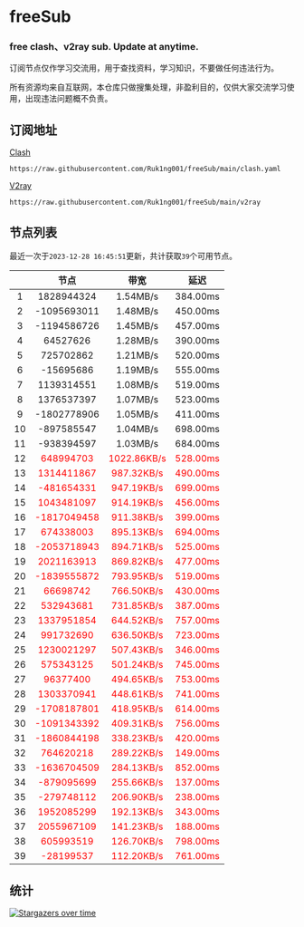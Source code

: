 # freeSub
### free clash、v2ray sub. Update at anytime.

订阅节点仅作学习交流用，用于查找资料，学习知识，不要做任何违法行为。

所有资源均来自互联网，本仓库只做搜集处理，非盈利目的，仅供大家交流学习使用，出现违法问题概不负责。

## 订阅地址
[Clash](https://raw.githubusercontent.com/Ruk1ng001/freeSub/main/clash.yaml)
```
https://raw.githubusercontent.com/Ruk1ng001/freeSub/main/clash.yaml
```
[V2ray](https://raw.githubusercontent.com/Ruk1ng001/freeSub/main/v2ray)
```
https://raw.githubusercontent.com/Ruk1ng001/freeSub/main/v2ray
```

## 节点列表

最近一次于`2023-12-28 16:45:51`更新，共计获取`39`个可用节点。

|  | 节点 | 带宽 | 延迟 |
|:-:|:--:|:--:|:--:|
 | 1 | 1828944324 | 1.54MB/s | 384.00ms |
 | 2 | -1095693011 | 1.48MB/s | 450.00ms |
 | 3 | -1194586726 | 1.45MB/s | 457.00ms |
 | 4 | 64527626 | 1.28MB/s | 390.00ms |
 | 5 | 725702862 | 1.21MB/s | 520.00ms |
 | 6 | -15695686 | 1.19MB/s | 555.00ms |
 | 7 | 1139314551 | 1.08MB/s | 519.00ms |
 | 8 | 1376537397 | 1.07MB/s | 523.00ms |
 | 9 | -1802778906 | 1.05MB/s | 411.00ms |
 | 10 | -897585547 | 1.04MB/s | 698.00ms |
 | 11 | -938394597 | 1.03MB/s | 684.00ms |
 | 12 | <font color=red>648994703</font> | <font color=red>1022.86KB/s</font> | <font color=red>528.00ms</font> |
 | 13 | <font color=red>1314411867</font> | <font color=red>987.32KB/s</font> | <font color=red>490.00ms</font> |
 | 14 | <font color=red>-481654331</font> | <font color=red>947.19KB/s</font> | <font color=red>699.00ms</font> |
 | 15 | <font color=red>1043481097</font> | <font color=red>914.19KB/s</font> | <font color=red>456.00ms</font> |
 | 16 | <font color=red>-1817049458</font> | <font color=red>911.38KB/s</font> | <font color=red>399.00ms</font> |
 | 17 | <font color=red>674338003</font> | <font color=red>895.13KB/s</font> | <font color=red>694.00ms</font> |
 | 18 | <font color=red>-2053718943</font> | <font color=red>894.71KB/s</font> | <font color=red>525.00ms</font> |
 | 19 | <font color=red>2021163913</font> | <font color=red>869.82KB/s</font> | <font color=red>477.00ms</font> |
 | 20 | <font color=red>-1839555872</font> | <font color=red>793.95KB/s</font> | <font color=red>519.00ms</font> |
 | 21 | <font color=red>66698742</font> | <font color=red>766.50KB/s</font> | <font color=red>430.00ms</font> |
 | 22 | <font color=red>532943681</font> | <font color=red>731.85KB/s</font> | <font color=red>387.00ms</font> |
 | 23 | <font color=red>1337951854</font> | <font color=red>644.52KB/s</font> | <font color=red>757.00ms</font> |
 | 24 | <font color=red>991732690</font> | <font color=red>636.50KB/s</font> | <font color=red>723.00ms</font> |
 | 25 | <font color=red>1230021297</font> | <font color=red>507.43KB/s</font> | <font color=red>346.00ms</font> |
 | 26 | <font color=red>575343125</font> | <font color=red>501.24KB/s</font> | <font color=red>745.00ms</font> |
 | 27 | <font color=red>96377400</font> | <font color=red>494.65KB/s</font> | <font color=red>753.00ms</font> |
 | 28 | <font color=red>1303370941</font> | <font color=red>448.61KB/s</font> | <font color=red>741.00ms</font> |
 | 29 | <font color=red>-1708187801</font> | <font color=red>418.95KB/s</font> | <font color=red>614.00ms</font> |
 | 30 | <font color=red>-1091343392</font> | <font color=red>409.31KB/s</font> | <font color=red>756.00ms</font> |
 | 31 | <font color=red>-1860844198</font> | <font color=red>338.23KB/s</font> | <font color=red>420.00ms</font> |
 | 32 | <font color=red>764620218</font> | <font color=red>289.22KB/s</font> | <font color=red>149.00ms</font> |
 | 33 | <font color=red>-1636704509</font> | <font color=red>284.13KB/s</font> | <font color=red>852.00ms</font> |
 | 34 | <font color=red>-879095699</font> | <font color=red>255.66KB/s</font> | <font color=red>137.00ms</font> |
 | 35 | <font color=red>-279748112</font> | <font color=red>206.90KB/s</font> | <font color=red>238.00ms</font> |
 | 36 | <font color=red>1952085299</font> | <font color=red>192.13KB/s</font> | <font color=red>343.00ms</font> |
 | 37 | <font color=red>2055967109</font> | <font color=red>141.23KB/s</font> | <font color=red>188.00ms</font> |
 | 38 | <font color=red>605993519</font> | <font color=red>126.70KB/s</font> | <font color=red>798.00ms</font> |
 | 39 | <font color=red>-28199537</font> | <font color=red>112.20KB/s</font> | <font color=red>761.00ms</font> |


## 统计

[![Stargazers over time](https://starchart.cc/Ruk1ng001/freeSub.svg)](https://starchart.cc/Ruk1ng001/freeSub)